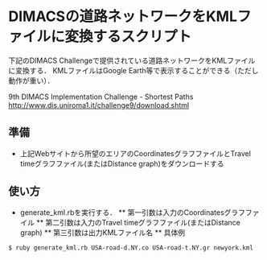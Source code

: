 DIMACSの道路ネットワークをKMLファイルに変換するスクリプト
===================================================

下記のDIMACS Challengeで提供されている道路ネットワークをKMLファイルに変換する．
KMLファイルはGoogle Earth等で表示することができる（ただし動作が重い）．

9th DIMACS Implementation Challenge - Shortest Paths
http://www.dis.uniroma1.it/challenge9/download.shtml


準備
------

* 上記Webサイトから所望のエリアのCoordinatesグラフファイルとTravel timeグラフファイル(またはDistance graph)をダウンロードする

使い方
-------------

* generate_kml.rbを実行する．
** 第一引数は入力のCoordinatesグラフファイル
** 第二引数は入力のTravel timeグラフファイル(またはDistance graph)
** 第三引数は出力KMLファイル名
** 具体例
```
$ ruby generate_kml.rb USA-road-d.NY.co USA-road-t.NY.gr newyork.kml
```
